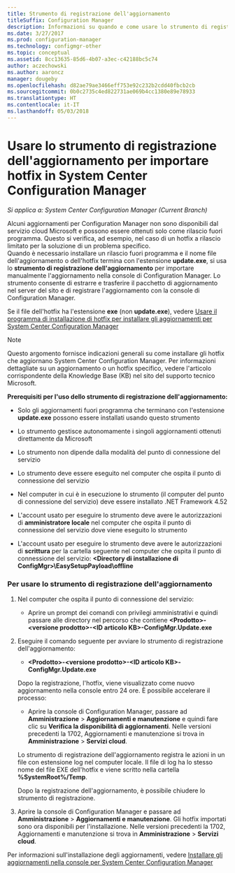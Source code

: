 ```yaml
---
title: Strumento di registrazione dell'aggiornamento
titleSuffix: Configuration Manager
description: Informazioni su quando e come usare lo strumento di registrazione dell'aggiornamento per importare manualmente un aggiornamento nella console di Configuration Manager.
ms.date: 3/27/2017
ms.prod: configuration-manager
ms.technology: configmgr-other
ms.topic: conceptual
ms.assetid: 8cc13635-85d6-4b07-a3ec-c42188bc5c74
author: aczechowski
ms.author: aaroncz
manager: dougeby
ms.openlocfilehash: d82ae79ae3466eff753e92c232b2cdd40fbcb2cb
ms.sourcegitcommit: 0b0c2735c4ed822731ae069b4cc1380e89e78933
ms.translationtype: HT
ms.contentlocale: it-IT
ms.lasthandoff: 05/03/2018
---
```

# <a name="use-the-update-registration-tool-to-import-hotfixes-to-system-center-configuration-manager"></a>Usare lo strumento di registrazione dell'aggiornamento per importare hotfix in System Center Configuration Manager

*Si applica a: System Center Configuration Manager (Current Branch)*

Alcuni aggiornamenti per Configuration Manager non sono disponibili dal servizio cloud Microsoft e possono essere ottenuti solo come rilascio fuori programma. Questo si verifica, ad esempio, nel caso di un hotfix a rilascio limitato per la soluzione di un problema specifico.   
Quando è necessario installare un rilascio fuori programma e il nome file dell'aggiornamento o dell'hotfix termina con l'estensione **update.exe**, si usa lo **strumento di registrazione dell'aggiornamento** per importare manualmente l'aggiornamento nella console di Configuration Manager. Lo strumento consente di estrarre e trasferire il pacchetto di aggiornamento nel server del sito e di registrare l'aggiornamento con la console di Configuration Manager.  

 Se il file dell'hotfix ha l'estensione **exe** (non **update.exe**), vedere [Usare il programma di installazione di hotfix per installare gli aggiornamenti per System Center Configuration Manager](../../../core/servers/manage/use-the-hotfix-installer-to-install-updates.md)  

> [!NOTE]  
>  Questo argomento fornisce indicazioni generali su come installare gli hotfix che aggiornano System Center Configuration Manager. Per informazioni dettagliate su un aggiornamento o un hotfix specifico, vedere l'articolo corrispondente della Knowledge Base (KB) nel sito del supporto tecnico Microsoft.  

 **Prerequisiti per l'uso dello strumento di registrazione dell'aggiornamento:**  

-   Solo gli aggiornamenti fuori programma che terminano con l'estensione **update.exe** possono essere installati usando questo strumento  

-   Lo strumento gestisce autonomamente i singoli aggiornamenti ottenuti direttamente da Microsoft  

-   Lo strumento non dipende dalla modalità del punto di connessione del servizio  

-   Lo strumento deve essere eseguito nel computer che ospita il punto di connessione del servizio  

-   Nel computer in cui è in esecuzione lo strumento (il computer del punto di connessione del servizio) deve essere installato .NET Framework 4.52  

-   L'account usato per eseguire lo strumento deve avere le autorizzazioni di **amministratore locale** nel computer che ospita il punto di connessione del servizio dove viene eseguito lo strumento  

-   L'account usato per eseguire lo strumento deve avere le autorizzazioni di **scrittura** per la cartella seguente nel computer che ospita il punto di connessione del servizio: **&lt;Directory di installazione di ConfigMgr\>\EasySetupPayload\offline**  

### <a name="to-use-the-update-registration-tool"></a>Per usare lo strumento di registrazione dell'aggiornamento  

1.  Nel computer che ospita il punto di connessione del servizio:  

    -   Aprire un prompt dei comandi con privilegi amministrativi e quindi passare alle directory nel percorso che contiene **&lt;Prodotto\>-&lt;versione prodotto\>-&lt;ID articolo KB\>-ConfigMgr.Update.exe**  

2.  Eseguire il comando seguente per avviare lo strumento di registrazione dell'aggiornamento:  

    -   **&lt;Prodotto\>-&lt;versione prodotto\>-&lt;ID articolo KB\>-ConfigMgr.Update.exe**  

    Dopo la registrazione, l'hotfix, viene visualizzato come nuovo aggiornamento nella console entro 24 ore.  È possibile accelerare il processo:

    - Aprire la console di Configuration Manager, passare ad **Amministrazione** > **Aggiornamenti e manutenzione** e quindi fare clic su **Verifica la disponibilità di aggiornamenti**. Nelle versioni precedenti la 1702, Aggiornamenti e manutenzione si trova in **Amministrazione** > **Servizi cloud**. 

    Lo strumento di registrazione dell'aggiornamento registra le azioni in un file con estensione log nel computer locale. Il file di log ha lo stesso nome del file EXE dell'hotfix e viene scritto nella cartella **%SystemRoot%/Temp**.  

     Dopo la registrazione dell'aggiornamento, è possibile chiudere lo strumento di registrazione.  

3.  Aprire la console di Configuration Manager e passare ad **Amministrazione** > **Aggiornamenti e manutenzione**. Gli hotfix importati sono ora disponibili per l'installazione. Nelle versioni precedenti la 1702, Aggiornamenti e manutenzione si trova in **Amministrazione** > **Servizi cloud**.

 Per informazioni sull'installazione degli aggiornamenti, vedere [Installare gli aggiornamenti nella console per System Center Configuration Manager](../../../core/servers/manage/install-in-console-updates.md)  
